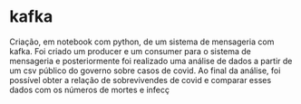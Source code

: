 # kafka
Criação, em notebook com python, de um sistema de mensageria com kafka. Foi criado um producer e um consumer para o sistema de mensageria e posteriormente foi realizado uma análise de dados a partir de um csv público do governo sobre casos de covid. Ao final da análise, foi possível obter a relação de sobrevivendes de covid e comparar esses dados com os números de mortes e infecç 
